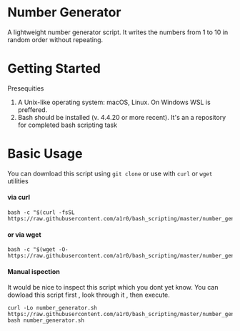 # Number Generator
A lightweight number generator script.
It writes the numbers from 1 to 10 in random order without repeating.

# Getting Started
Presequities
  1. A Unix-like operating system: macOS, Linux. On Windows WSL is preffered.
  2. Bash should be installed (v. 4.4.20 or more recent).
It's an a repository for completed bash scripting task

# Basic Usage

You can download this script using `git clone` or use with `curl` or `wget` utilities

#### via curl
```shell
bash -c "$(curl -fsSL https://raw.githubusercontent.com/a1r0/bash_scripting/master/number_generator.sh)"
```

#### or via wget
```shell
bash -c "$(wget -O- https://raw.githubusercontent.com/a1r0/bash_scripting/master/number_generator.sh)"
```

#### Manual ispection 
It would be nice to inspect this script which you dont yet know. 
You can dowload this script first , look through it , then execute.
```shell
curl -Lo number_generator.sh https://raw.githubusercontent.com/a1r0/bash_scripting/master/number_generator.sh
bash number_generator.sh
```
